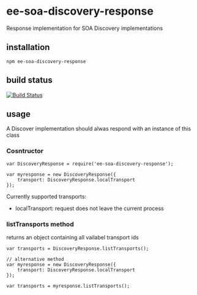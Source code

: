 # ee-soa-discovery-response

Response implementation for SOA Discovery implementations

## installation

	npm ee-soa-discovery-response

## build status

[![Build Status](https://travis-ci.org/eventEmitter/ee-soa-discovery-response.png?branch=master)](https://travis-ci.org/eventEmitter/ee-soa-discovery-response)

## usage

A Discover implementation should alwas respond with an instance of this class

### Cosntructor

	var DiscoveryResponse = require('ee-soa-discovery-response');

	var myresponse = new DiscoveryResponse({
		transport: DiscoveryResponse.localTransport
	});


Currently supported transports:

- localTransport: request does not leave the current process


### listTransports method

returns an object containing all vailabel transport ids

	var transports = DiscoveryResponse.listTransports();

	// alternative method
	var myresponse = new DiscoveryResponse({
		transport: DiscoveryResponse.localTransport
	});

	var transports = myresponse.listTransports();
	